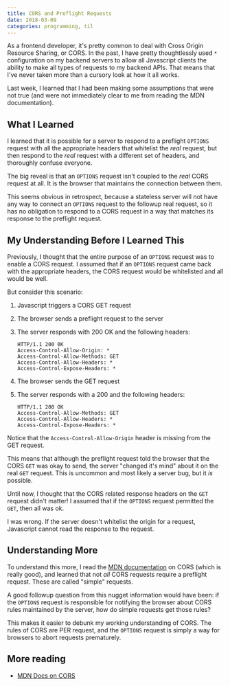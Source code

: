 ```yaml
---
title: CORS and Preflight Requests
date: 2018-03-09
categories: programming, til
---
```


As a frontend developer, it's pretty common to deal with Cross Origin Resource Sharing, or CORS.
In the past, I have pretty thoughtlessly used `*` configuration on my backend servers to allow
all Javascript clients the ability to make all types of requests to my backend APIs. That means that
I've never taken more than a cursory look at how it all works.

Last week, I learned that I had been making some assumptions that were not true (and were not
immediately clear to me from reading the MDN documentation).

## What I Learned

I learned that it is possible for a server to respond to a preflight `OPTIONS` request with all the
appropriate headers that whitelist the *real* request, but then respond to the *real* request with
a different set of headers, and thoroughly confuse everyone.

The big reveal is that an `OPTIONS` request isn't coupled to the *real* CORS request at all. It is
the browser that maintains the connection between them.

This seems obvious in retrospect, because a stateless server will not have any way to connect an
`OPTIONS` request to the followup real request, so it has no obligation to respond to a CORS
request in a way that matches its response to the preflight request.

## My Understanding Before I Learned This

Previously, I thought that the entire purpose of an `OPTIONS` request was to enable a CORS request.
I assumed that if an `OPTIONS` request came back with the appropriate headers, the CORS request
would be whitelisted and all would be well.

But consider this scenario:

1. Javascript triggers a CORS GET request
1. The browser sends a preflight request to the server
1. The server responds with 200 OK and the following headers:

    ```http
    HTTP/1.1 200 0K
    Access-Control-Allow-Origin: *
    Access-Control-Allow-Methods: GET
    Access-Control-Allow-Headers: *
    Access-Control-Expose-Headers: *
    ```

1. The browser sends the GET request
1. The server responds with a 200 and the following headers:

    ```http
    HTTP/1.1 200 OK
    Access-Control-Allow-Methods: GET
    Access-Control-Allow-Headers: *
    Access-Control-Expose-Headers: *
    ```

Notice that the `Access-Control-Allow-Origin` header is missing from the GET request.

This means that although the preflight request told the browser that the CORS `GET` was okay
to send, the server "changed it's mind" about it on the real `GET` request. This is uncommon and
most likely a server bug, but it *is* possible.

Until now, I thought that the CORS related response headers on the `GET` request didn't matter!
I assumed that if the `OPTIONS` request permitted the `GET`, then all was ok.

I was wrong. If the server doesn't whitelist the origin for a request, Javascript cannot read the
response to the request.

## Understanding More

To understand this more, I read the [MDN documentation][MDN DOCS] on CORS (which is really good), and learned
that not *all* CORS requests require a preflight request. These are called "simple" requests.

A good followup question from this nugget information would have been: if the `OPTIONS` request is
responsible for notifying the browser about CORS rules maintained by the server, how do simple
requests get those rules?

This makes it easier to debunk my working understanding of CORS. The rules of CORS are PER request,
and the `OPTIONS` request is simply a way for browsers to abort requests prematurely.

## More reading

- [MDN Docs on CORS][MDN DOCS]

[MDN DOCS]: https://developer.mozilla.org/en-US/docs/Web/HTTP/CORS
